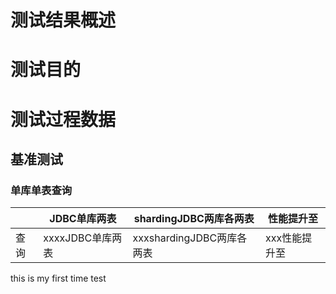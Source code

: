 # 测试结果概述
# 测试目的
# 测试过程数据
## 基准测试
### 单库单表查询
||JDBC单库两表|shardingJDBC两库各两表|性能提升至|
|-----|-------|--------|----------|
|查询|xxxxJDBC单库两表|xxxshardingJDBC两库各两表|xxx性能提升至|

this is my first time test
